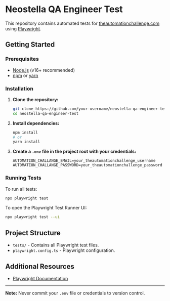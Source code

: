 # Neostella QA Engineer Test

This repository contains automated tests for [theautomationchallenge.com](https://theautomationchallenge.com) using [Playwright](https://playwright.dev/).

## Getting Started

### Prerequisites

- [Node.js](https://nodejs.org/) (v16+ recommended)
- [npm](https://www.npmjs.com/) or [yarn](https://yarnpkg.com/)

### Installation

1. **Clone the repository:**
    ```bash
    git clone https://github.com/your-username/neostella-qa-engineer-test.git
    cd neostella-qa-engineer-test
    ```

2. **Install dependencies:**
    ```bash
    npm install
    # or
    yarn install
    ```

3. **Create a `.env` file in the project root with your credentials:**
    ```
    AUTOMATION_CHALLANGE_EMAIL=your_theautomationchallenge_username
    AUTOMATION_CHALLANGE_PASSWORD=your_theautomationchallenge_password
    ```

### Running Tests

To run all tests:
```bash
npx playwright test
```

To open the Playwright Test Runner UI:
```bash
npx playwright test --ui
```

## Project Structure

- `tests/` - Contains all Playwright test files.
- `playwright.config.ts` - Playwright configuration.

## Additional Resources

- [Playwright Documentation](https://playwright.dev/docs/intro)

---

**Note:** Never commit your `.env` file or credentials to version control.
